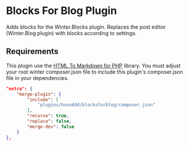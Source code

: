 # Blocks For Blog Plugin

Adds blocks for the Winter.Blocks plugin.
Replaces the post editor (Winter.Blog plugin) with blocks according to settings.

## Requirements

This plugin use the [HTML To Markdown for PHP](https://github.com/thephpleague/html-to-markdown) library.
You must adjust your root winter composer.json file to include this plugin's composer.json file in your dependencies.

```json
"extra": {
    "merge-plugin": {
        "include": [
            "plugins/hounddd/blocksforblog/composer.json"
        ],
        "recurse": true,
        "replace": false,
        "merge-dev": false
    }
},
```
